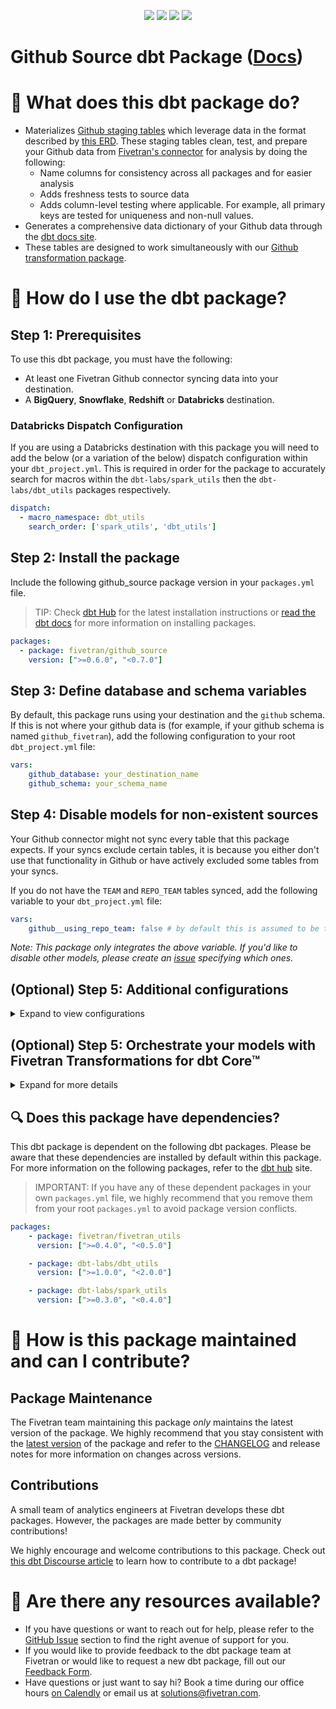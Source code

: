 <p align="center">
    <a alt="License"
        href="https://github.com/fivetran/dbt_github_source/blob/main/LICENSE">
        <img src="https://img.shields.io/badge/License-Apache%202.0-blue.svg" /></a>
    <a alt="dbt-core">
        <img src="https://img.shields.io/badge/dbt_Core™_version->=1.3.0_<2.0.0-orange.svg" /></a>
    <a alt="Maintained?">
        <img src="https://img.shields.io/badge/Maintained%3F-yes-green.svg" /></a>
    <a alt="PRs">
        <img src="https://img.shields.io/badge/Contributions-welcome-blueviolet" /></a>
</p>


# Github Source dbt Package ([Docs](https://fivetran.github.io/dbt_github_source/))
# 📣 What does this dbt package do?
- Materializes [Github staging tables](https://fivetran.github.io/dbt_github_source/#!/overview/github_source/models/?g_v=1&g_e=seeds) which leverage data in the format described by [this ERD](https://fivetran.com/docs/applications/github/#schemainformation). These staging tables clean, test, and prepare your Github data from [Fivetran's connector](https://fivetran.com/docs/applications/github) for analysis by doing the following:
  - Name columns for consistency across all packages and for easier analysis
  - Adds freshness tests to source data
  - Adds column-level testing where applicable. For example, all primary keys are tested for uniqueness and non-null values.
- Generates a comprehensive data dictionary of your Github data through the [dbt docs site](https://fivetran.github.io/dbt_github_source/).
- These tables are designed to work simultaneously with our [Github transformation package](https://github.com/fivetran/dbt_github).

# 🎯 How do I use the dbt package?
## Step 1: Prerequisites
To use this dbt package, you must have the following:
- At least one Fivetran Github connector syncing data into your destination. 
- A **BigQuery**, **Snowflake**, **Redshift** or **Databricks**  destination.

### Databricks Dispatch Configuration
If you are using a Databricks destination with this package you will need to add the below (or a variation of the below) dispatch configuration within your `dbt_project.yml`. This is required in order for the package to accurately search for macros within the `dbt-labs/spark_utils` then the `dbt-labs/dbt_utils` packages respectively.
```yml
dispatch:
  - macro_namespace: dbt_utils
    search_order: ['spark_utils', 'dbt_utils']
```

## Step 2: Install the package
Include the following github_source package version in your `packages.yml` file.
> TIP: Check [dbt Hub](https://hub.getdbt.com/) for the latest installation instructions or [read the dbt docs](https://docs.getdbt.com/docs/package-management) for more information on installing packages.
```yaml
packages:
  - package: fivetran/github_source
    version: [">=0.6.0", "<0.7.0"]
```

## Step 3: Define database and schema variables
By default, this package runs using your destination and the `github` schema. If this is not where your github data is (for example, if your github schema is named `github_fivetran`), add the following configuration to your root `dbt_project.yml` file:

```yml
vars:
    github_database: your_destination_name
    github_schema: your_schema_name 
```

## Step 4: Disable models for non-existent sources
Your Github connector might not sync every table that this package expects. If your syncs exclude certain tables, it is because you either don't use that functionality in Github or have actively excluded some tables from your syncs.

If you do not have the `TEAM` and `REPO_TEAM` tables synced, add the following variable to your `dbt_project.yml` file:

```yml
vars:
    github__using_repo_team: false # by default this is assumed to be true
```
*Note: This package only integrates the above variable. If you'd like to disable other models, please create an [issue](https://github.com/fivetran/dbt_github_source/issues) specifying which ones.*

## (Optional) Step 5: Additional configurations
<details><summary>Expand to view configurations</summary>

### Change the build schema
By default, this package builds the github staging models within a schema titled (`<target_schema>` + `_stg_github`) in your destination. If this is not where you would like your github staging data to be written to, add the following configuration to your root `dbt_project.yml` file:

```yml
models:
    github_source:
      +schema: my_new_schema_name # leave blank for just the target_schema
```
### Change the source table references
If an individual source table has a different name than the package expects, add the table name as it appears in your destination to the respective variable:
> IMPORTANT: See this project's [`dbt_project.yml`](https://github.com/fivetran/dbt_github_source/blob/main/dbt_project.yml) variable declarations to see the expected names.
    
```yml
vars:
    github_<default_source_table_name>_identifier: your_table_name 
```
    
</details>

## (Optional) Step 5: Orchestrate your models with Fivetran Transformations for dbt Core™
<details><summary>Expand for more details</summary>

Fivetran offers the ability for you to orchestrate your dbt project through [Fivetran Transformations for dbt Core™](https://fivetran.com/docs/transformations/dbt). Learn how to set up your project for orchestration through Fivetran in our [Transformations for dbt Core™ setup guides](https://fivetran.com/docs/transformations/dbt#setupguide).
    
</details>

## 🔍 Does this package have dependencies?
This dbt package is dependent on the following dbt packages. Please be aware that these dependencies are installed by default within this package. For more information on the following packages, refer to the [dbt hub](https://hub.getdbt.com/) site.
> IMPORTANT: If you have any of these dependent packages in your own `packages.yml` file, we highly recommend that you remove them from your root `packages.yml` to avoid package version conflicts.
    
```yml
packages:
    - package: fivetran/fivetran_utils
      version: [">=0.4.0", "<0.5.0"]

    - package: dbt-labs/dbt_utils
      version: [">=1.0.0", "<2.0.0"]

    - package: dbt-labs/spark_utils
      version: [">=0.3.0", "<0.4.0"]

```
# 🙌 How is this package maintained and can I contribute?
## Package Maintenance
The Fivetran team maintaining this package _only_ maintains the latest version of the package. We highly recommend that you stay consistent with the [latest version](https://hub.getdbt.com/fivetran/github_source/latest/) of the package and refer to the [CHANGELOG](https://github.com/fivetran/dbt_github_source/blob/main/CHANGELOG.md) and release notes for more information on changes across versions.

## Contributions
A small team of analytics engineers at Fivetran develops these dbt packages. However, the packages are made better by community contributions! 

We highly encourage and welcome contributions to this package. Check out [this dbt Discourse article](https://discourse.getdbt.com/t/contributing-to-a-dbt-package/657) to learn how to contribute to a dbt package!

# 🏪 Are there any resources available?
- If you have questions or want to reach out for help, please refer to the [GitHub Issue](https://github.com/fivetran/dbt_github_source/issues/new/choose) section to find the right avenue of support for you.
- If you would like to provide feedback to the dbt package team at Fivetran or would like to request a new dbt package, fill out our [Feedback Form](https://www.surveymonkey.com/r/DQ7K7WW).
- Have questions or just want to say hi? Book a time during our office hours [on Calendly](https://calendly.com/fivetran-solutions-team/fivetran-solutions-team-office-hours) or email us at solutions@fivetran.com.